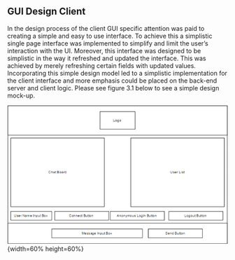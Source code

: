 ## GUI Design Client
In the design process of the client GUI specific attention was paid to creating a simple and easy to use interface. To achieve this a simplistic single page interface was implemented to simplify and limit the user’s interaction with the UI. Moreover, this interface was designed to be simplistic in the way it refreshed and updated the interface. This was achieved by merely refreshing certain fields with updated values. Incorporating this simple design model led to a simplistic implementation for the client interface and more emphasis could be placed on the back-end server and client logic. Please see figure 3.1 below to see a simple design mock-up.


![Mock-up Image of Client UI. \label{figure 1}](04_assets/04_system_design/clientGUIDesign.PNG){width=60% height=60%}


